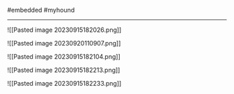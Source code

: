 #embedded #myhound 

---

![[Pasted image 20230915182026.png]]

![[Pasted image 20230920110907.png]]


![[Pasted image 20230915182104.png]]

![[Pasted image 20230915182213.png]]


![[Pasted image 20230915182233.png]]
